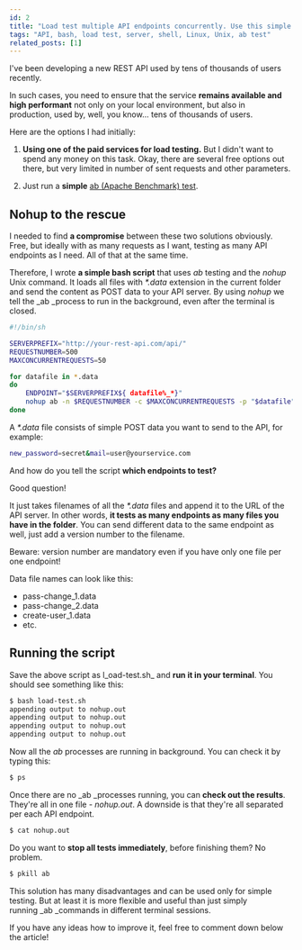 ```yaml
---
id: 2
title: "Load test multiple API endpoints concurrently. Use this simple shell script"
tags: "API, bash, load test, server, shell, Linux, Unix, ab test"
related_posts: [1]
---
```


I've been developing a new REST API used by tens of thousands of users recently.

In such cases, you need to ensure that the service **remains available and high performant** not only on your local environment, but also in production, used by, well, you know... tens of thousands of users.

Here are the options I had initially:

1.  **Using one of the paid services for load testing.** But I didn't want to spend any money on this task. Okay, there are several free options out there, but very limited in number of sent requests and other parameters.  

2.  Just run a **simple** [ab (Apache Benchmark) test](https://www.petefreitag.com/item/689.cfm).  

## Nohup to the rescue

I needed to find **a compromise** between these two solutions obviously. Free, but ideally with as many requests as I want, testing as many API endpoints as I need. All of that at the same time.

Therefore, I wrote **a simple bash script** that uses _ab_ testing and the _nohup_ Unix command. It loads all files with _*.data_ extension in the current folder and send the content as POST data to your API server. By using _nohup_ we tell the _ab _process to run in the background, even after the terminal is closed.

```bash
#!/bin/sh

SERVERPREFIX="http://your-rest-api.com/api/"
REQUESTNUMBER=500
MAXCONCURRENTREQUESTS=50

for datafile in *.data
do
    ENDPOINT="$SERVERPREFIX${ datafile%_*}"
    nohup ab -n $REQUESTNUMBER -c $MAXCONCURRENTREQUESTS -p "$datafile" -T application/x-www-form-urlencoded $ENDPOINT &
done
```

A _*.data_ file consists of simple POST data you want to send to the API, for example:

```bash
new_password=secret&mail=user@yourservice.com
```

And how do you tell the script **which endpoints to test?**

Good question!

It just takes filenames of all the _*.data_ files and append it to the URL of the API server. In other words, **it tests as many endpoints as many files you have in the folder**. You can send different data to the same endpoint as well, just add a version number to the filename.

Beware: version number are mandatory even if you have only one file per one endpoint!

Data file names can look like this:

*   pass-change_1.data
*   pass-change_2.data
*   create-user_1.data
*   etc.

## Running the script

Save the above script as l_oad-test.sh_ and **run it in your terminal**. You should see something like this:

```bash
$ bash load-test.sh
appending output to nohup.out
appending output to nohup.out
appending output to nohup.out
appending output to nohup.out
```

Now all the _ab_ processes are running in background. You can check it by typing this:

```bash
$ ps
```

Once there are no _ab _processes running, you can **check out the results**. They're all in one file - _nohup.out_. A downside is that they're all separated per each API endpoint.

```bash
$ cat nohup.out
```

Do you want to **stop all tests immediately**, before finishing them? No problem.

```bash
$ pkill ab
```

This solution has many disadvantages and can be used only for simple testing. But at least it is more flexible and useful than just simply running _ab _commands in different terminal sessions.

If you have any ideas how to improve it, feel free to comment down below the article!